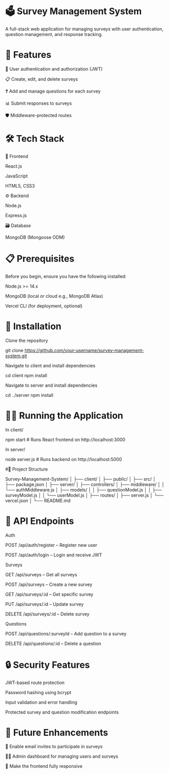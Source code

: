 # 🗳️ Survey Management System

A full-stack web application for managing surveys with user authentication, question management, and response tracking.

# 🚀 Features

👤 User authentication and authorization (JWT)

📋 Create, edit, and delete surveys

❓ Add and manage questions for each survey

📊 Submit responses to surveys

🛡️ Middleware-protected routes


# 🛠️ Tech Stack


🧠 Frontend

React.js

JavaScript

HTML5, CSS3

⚙️ Backend

Node.js

Express.js

🗃️ Database

MongoDB (Mongoose ODM)

# 📋 Prerequisites

Before you begin, ensure you have the following installed:

Node.js >= 14.x

MongoDB (local or cloud e.g., MongoDB Atlas)

Vercel CLI (for deployment, optional)

# 🚀 Installation

Clone the repository 

git clone https://github.com/your-username/survey-management-system.git

Navigate to client and install dependencies

cd client
npm install

Navigate to server and install dependencies

cd ../server
npm install

# 🏃‍♂️ Running the Application

 In client/

npm start        # Runs React frontend on http://localhost:3000

 In server/

node server.js   # Runs backend on http://localhost:5000

#📁 Project Structure


Survey-Management-System/
│
├── client/
│   ├── public/
│   ├── src/
│   ├── package.json
│
├── server/
│   ├── controllers/
│   ├── middleware/
│   │   └── authMiddleware.js
│   ├── models/
│   │   ├── questionModel.js
│   │   ├── surveyModel.js
│   │   └── userModel.js
│   ├── routes/
│   ├── server.js
│   └── vercel.json
│
└── README.md

# 🔧 API Endpoints

Auth

POST /api/auth/register – Register new user

POST /api/auth/login – Login and receive JWT

Surveys

GET /api/surveys – Get all surveys

POST /api/surveys – Create a new survey

GET /api/surveys/:id – Get specific survey

PUT /api/surveys/:id – Update survey

DELETE /api/surveys/:id – Delete survey

Questions

POST /api/questions/:surveyId – Add question to a survey

DELETE /api/questions/:id – Delete a question

# 🔒 Security Features

JWT-based route protection

Password hashing using bcrypt

Input validation and error handling

Protected survey and question modification endpoints

# 🎯 Future Enhancements

📮 Enable email invites to participate in surveys

🧑‍💻 Admin dashboard for managing users and surveys

📱 Make the frontend fully responsive
